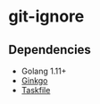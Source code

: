 # git-ignore

## Dependencies

 * Golang 1.11+
 * [Ginkgo](http://onsi.github.io/ginkgo/)
 * [Taskfile](https://taskfile.org)
